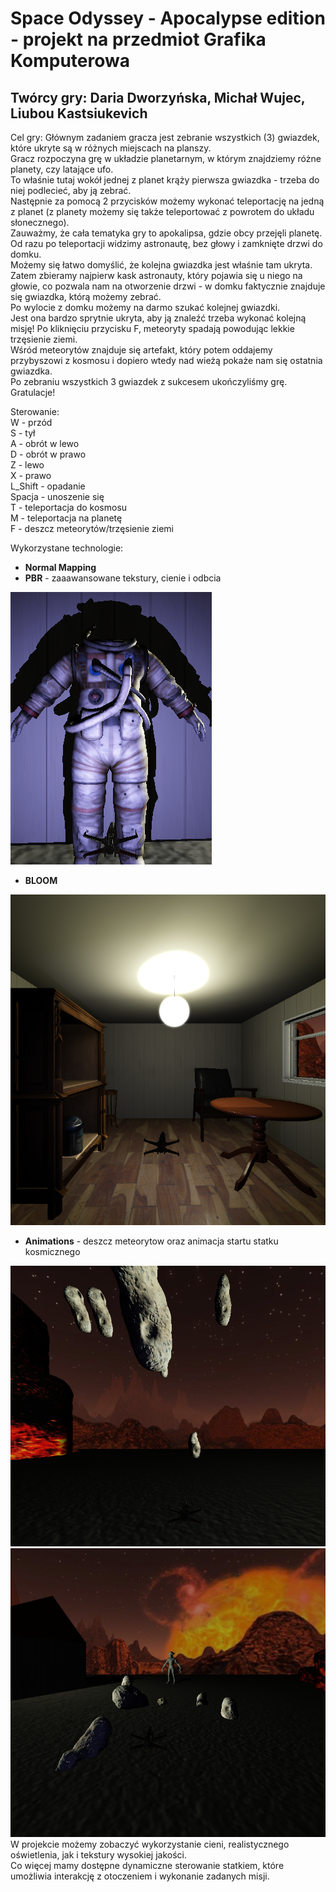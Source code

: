 # Space Odyssey - Apocalypse edition - projekt na przedmiot Grafika Komputerowa  
## Twórcy gry: Daria Dworzyńska, Michał Wujec, Liubou Kastsiukevich  

Cel gry: Głównym zadaniem gracza jest zebranie wszystkich (3) gwiazdek, które ukryte są w różnych miejscach na planszy.  
Gracz rozpoczyna grę w układzie planetarnym, w którym znajdziemy różne planety, czy latające ufo.  
To właśnie tutaj wokół jednej z planet krąży pierwsza gwiazdka - trzeba do niej podlecieć, aby ją zebrać.  
Następnie za pomocą 2 przycisków możemy wykonać teleportację na jedną z planet (z planety możemy się także teleportować z powrotem do układu słonecznego).   
Zauważmy, że cała tematyka gry to apokalipsa, gdzie obcy przejęli planetę. Od razu po teleportacji widzimy astronautę, bez głowy i zamknięte drzwi do domku.   
Możemy się łatwo domyślić, że kolejna gwiazdka jest właśnie tam ukryta.  
Zatem zbieramy najpierw kask astronauty, który pojawia się u niego na głowie, co pozwala nam na otworzenie drzwi - w domku faktycznie znajduje się gwiazdka, którą możemy zebrać.   
Po wylocie z domku możemy na darmo szukać kolejnej gwiazdki.  
Jest ona bardzo sprytnie ukryta, aby ją znaleźć trzeba wykonać kolejną misję! Po kliknięciu przycisku F, meteoryty spadają powodując lekkie trzęsienie ziemi.   
Wśród meteorytów znajduje się artefakt, który potem oddajemy przybyszowi z kosmosu i dopiero wtedy nad wieżą pokaże nam się ostatnia gwiazdka.   
Po zebraniu wszystkich 3 gwiazdek z sukcesem ukończyliśmy grę. Gratulacje!  
 
Sterowanie:  
W - przód  
S - tył  
A - obrót w lewo  
D - obrót w prawo  
Z - lewo  
X - prawo  
L_Shift - opadanie  
Spacja - unoszenie się  
T - teleportacja do kosmosu  
M - teleportacja na planetę  
F - deszcz meteorytów/trzęsienie ziemi  

Wykorzystane technologie:  
- **Normal Mapping**  
- **PBR** - zaaawansowane tekstury, cienie i odbcia  

![alt text](https://github.com/micwuj/Space_Apocalypse/blob/main/Photos/PBR_Shadow.png?raw=true)  

- **BLOOM**  

![alt text](https://github.com/micwuj/Space_Apocalypse/blob/main/Photos/Bloom.png?raw=true)  

- **Animations** - deszcz meteorytow oraz animacja startu statku kosmicznego  

![alt text](https://github.com/micwuj/Space_Apocalypse/blob/main/Photos/Asteroids.png?raw=true)  
![alt text](https://github.com/micwuj/Space_Apocalypse/blob/main/Photos/land.png?raw=true)  
W projekcie możemy zobaczyć wykorzystanie cieni, realistycznego oświetlenia, jak i tekstury wysokiej jakości.   
Co więcej mamy dostępne dynamiczne sterowanie statkiem, które umożliwia interakcję z otoczeniem i wykonanie zadanych misji.  
